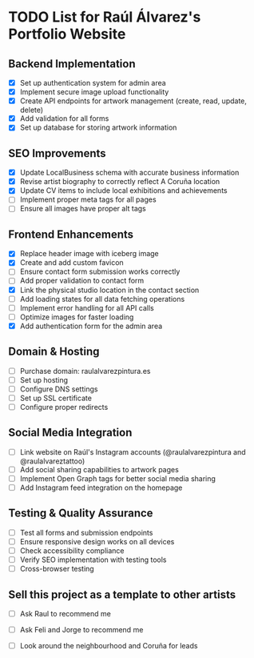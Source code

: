 
# TODO List for Raúl Álvarez's Portfolio Website

## Backend Implementation
- [x] Set up authentication system for admin area
- [x] Implement secure image upload functionality
- [x] Create API endpoints for artwork management (create, read, update, delete)
- [x] Add validation for all forms
- [x] Set up database for storing artwork information

## SEO Improvements
- [x] Update LocalBusiness schema with accurate business information
- [x] Revise artist biography to correctly reflect A Coruña location
- [x] Update CV items to include local exhibitions and achievements
- [ ] Implement proper meta tags for all pages
- [ ] Ensure all images have proper alt tags

## Frontend Enhancements
- [x] Replace header image with iceberg image
- [x] Create and add custom favicon
- [ ] Ensure contact form submission works correctly
- [ ] Add proper validation to contact form
- [x] Link the physical studio location in the contact section
- [ ] Add loading states for all data fetching operations
- [ ] Implement error handling for all API calls
- [ ] Optimize images for faster loading
- [x] Add authentication form for the admin area

## Domain & Hosting
- [ ] Purchase domain: raulalvarezpintura.es
- [ ] Set up hosting
- [ ] Configure DNS settings
- [ ] Set up SSL certificate
- [ ] Configure proper redirects

## Social Media Integration
- [ ] Link website on Raúl's Instagram accounts (@raulalvarezpintura and @raulalvareztattoo)
- [ ] Add social sharing capabilities to artwork pages
- [ ] Implement Open Graph tags for better social media sharing
- [ ] Add Instagram feed integration on the homepage

## Testing & Quality Assurance
- [ ] Test all forms and submission endpoints
- [ ] Ensure responsive design works on all devices
- [ ] Check accessibility compliance
- [ ] Verify SEO implementation with testing tools
- [ ] Cross-browser testing

## Sell this project as a template to other artists
- [ ] Ask Raul to recommend me
- [ ] Ask Feli and Jorge to recommend me
- [ ] Look around the neighbourhood and Coruña for leads

